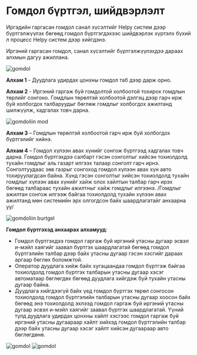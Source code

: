 # Гомдол бүртгэл, шийдвэрлэлт

Иргэдийн гаргасан гомдол санал хүсэлтийг Helpy систем дээр бүртгэлжүүлэх бөгөөд гомдол бүртгэгдэхээс шийдвэрлэх хүртэлх бүхий л процесс Helpy систем дээр хийгдэнэ.

Иргэний гаргасан гомдол, санал хүсэлтийг бүртгэлжүүлэхдээ дараах алхмын дагуу ажиллана.

![gomdol](/img/gomdol.png)

**Алхам 1** - Дуудлага удирдах цонхны гомдол таб дээр дарж орно.

**Алхам 2** - Иргэний гаргаж буй гомдолтой холбоотой тохирох гомдлын төрлийг сонгоно. Гомдлын төрөлтэй холбоотой дэлгэц дээр гарч ирж буй холбогдох талбаруудыг бөглөж гомдлыг холбогдох ажилтанд шилжүүлж, хадгалах товч дарна.

![gomdoliin mod](/img/gomdol-tree.png)

**Алхам 3** – Гомдлын төрөлтэй холбоотой гарч ирж буй холбогдох бүртгэлийг хийнэ.

**Алхам 4** – Гомдол хүлээн авах хүнийг сонгож бүртгээд хадгалах товч дарна.
Гомдол бүртгэхдээ салбарт гэсэн сонголтыг хийсэн тохиолдолд тухайн гомдлыг аль газарт илгээх талаар сонголт гарч ирнэ. Сонголтуудаас зөв газрыг сонгоход гомдол хүлээн авах хүн авто тохируулагдсан байна.
Хүнд гэсэн сонголтыг хийсэн тохиолдолд тухайн гомдлыг хүлээн авах хүнийг хайж олох хайлтын талбар гарч ирэх бөгөөд талбараас тухайн ажилтныг хайж гомдлыг илгээнэ. /Гомдлыг ажилтан сонгож илгээж байгаа тохиолдолд тухайн хүлээн авах ажилтанд мөн системийн эрх олгогдсон байх шаардлагатайг анхаарна уу/

![gomdoliin burtgel](/img/gomdol-burtgel.png)

**Гомдол бүртгэхэд анхаарах алхамууд**:

- Гомдол бүртгэхдээ гомдол гаргаж буй иргэний утасны дугаар эсвэл и-мэйл хаягийг заавал бүртгэх шаардлагатай бөгөөд гомдол бүртгэлийн талбар дээр байх утасны дугаар гэсэн хэсгийг дараах аргаар бөглөх боломжтой.
- Оператор дуудлага хийж байх хугацаандаа гомдол бүртгэж байгаа тохиолдолд гомдол бүртгэх талбарын утасны дугаар хэсэг автоматаар бөглөгдөх бөгөөд дуудлага хийгдэж буй тухайн утасны дугаар байна.
- Дуудлага хийгдээгүй байх үед гомдол бүртгэх төрөл сонгосон тохиолдолд гомдол бүртгэлийн талбарын утасны дугаар хоосон байх бөгөөд энэ тохиолдолд эхлээд гомдол гаргаж буй иргэний утасны дугаар эсвэл и-мэйл хаягийг заавал бүртгэх шаардлагатай. Үүний тулд дуудлага удирдах цонхны хайлт хэсгээс гомдол гаргаж буй иргэний утасны дугаараар хайлт хийхэд гомдол бүртгэлийн талбар дээр байх утасны дугаар хэсэг хайлт хийсэн дугаараар авто бөглөгдөнө.

![gomdol](/img/gomdol1.png)
![gomdol](/img/gomdol2.png)
